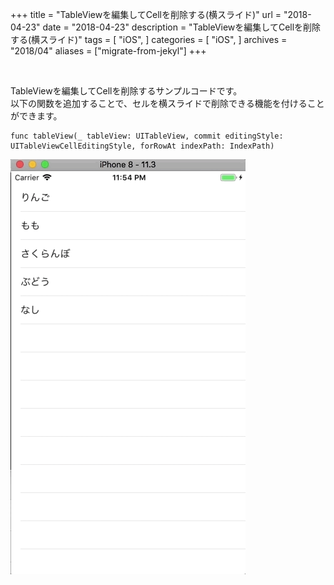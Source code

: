+++
title = "TableViewを編集してCellを削除する(横スライド)"
url = "2018-04-23"
date = "2018-04-23"
description = "TableViewを編集してCellを削除する(横スライド)"
tags = [
    "iOS",
]
categories = [
    "iOS",
]
archives = "2018/04"
aliases = ["migrate-from-jekyl"]
+++

<br>

TableViewを編集してCellを削除するサンプルコードです。  
以下の関数を追加することで、セルを横スライドで削除できる機能を付けることができます。  


```
func tableView(_ tableView: UITableView, commit editingStyle: UITableViewCellEditingStyle, forRowAt indexPath: IndexPath)
```

![alt](1.gif)

<script src="https://gist.github.com/O-Junpei/8b7bb753b5230c2cf44b719c4e072cbe.js"></script>
